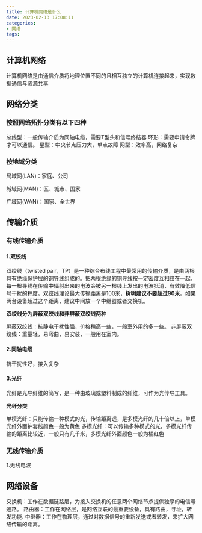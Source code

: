 ```yaml
---
title: 计算机网络是什么
date: 2023-02-13 17:08:11
categories:
- 网络
tags:
---
```


## 计算机网络

计算机网络是由通信介质将地理位置不同的且相互独立的计算机连接起来，实现数据通信与资源共享



## 网络分类

### 按照网络拓扑分类有以下四种

总线型：一般传输介质为同轴电缆，需要T型头和信号终结器
环形：需要申请令牌才可以通信。
星型：中央节点压力大，单点故障
网型：效率高，网络复杂


### 按地域分类

局域网(LAN)：家庭、公司

城域网(MAN)：区、城市、国家

广域网(WAN)：国家、全世界



## 传输介质

### 有线传输介质


#### 1.双绞线
双绞线（twisted pair，TP）是一种综合布线工程中最常用的传输介质，是由两根具有绝缘保护层的铜导线组成的。把两根绝缘的铜导线按一定密度互相绞在一起，每一根导线在传输中辐射出来的电波会被另一根线上发出的电波抵消，有效降低信号干扰的程度。双绞线理论最大传输距离是100米，**树明建议不要超过90米**。如果两台设备超过这个距离，建议中间放一个中继器或者交换机。

**双绞线分为屏蔽双绞线和非屏蔽双绞线两种**

屏蔽双绞线：抗静电干扰性强，价格稍高一些，一般室外用的多一些。
非屏蔽双绞线：重量轻，易弯曲，易安装，一般用在室内。

#### 2.同轴电缆
抗干扰性好，接入复杂

#### 3.光纤
光纤是光导纤维的简写，是一种由玻璃或塑料制成的纤维，可作为光传导工具。

**光纤分类**

单模光纤：只能传输一种模式的光，传输距离远，是多模光纤的几十倍以上，单模光纤外面护套线颜色一般为黄色
多模光纤：可以传输多种模式的光，多模光纤传输的距离比较近，一般只有几千米，多模光纤外面颜色一般为橘红色


### 无线传输介质

1.无线电波



## 网络设备

交换机：工作在数据链路层，为接入交换机的任意两个网络节点提供独享的电信号通路。
路由器：工作在网络层，是网络互联的最重要设备，具有路由，寻址，转发功能.
中继器：工作在物理层，通过对数据信号的重新发送或者转发，来扩大网络传输的距离。